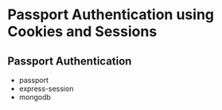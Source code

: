 # Passport Authentication using Cookies and Sessions

Passport Authentication
---------------------------
- passport
- express-session
- mongodb




